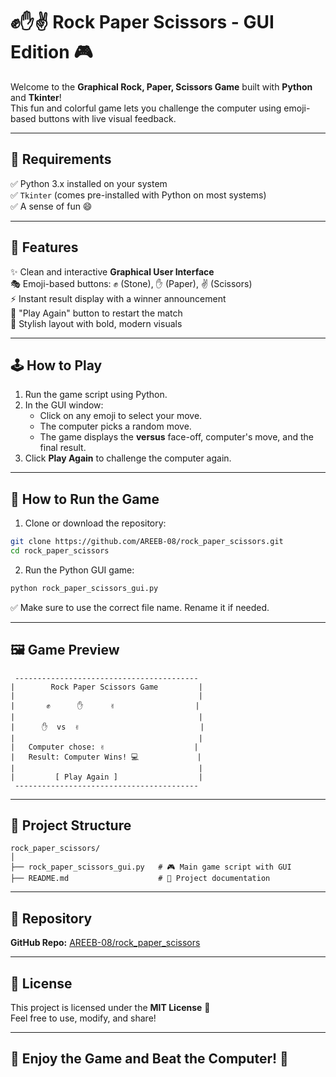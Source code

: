 # ✊✋✌ Rock Paper Scissors - GUI Edition 🎮

Welcome to the **Graphical Rock, Paper, Scissors Game** built with **Python** and **Tkinter**!  
This fun and colorful game lets you challenge the computer using emoji-based buttons with live visual feedback.

---

## 🔧 Requirements

✅ Python 3.x installed on your system  
✅ `Tkinter` (comes pre-installed with Python on most systems)  
✅ A sense of fun 😄

---

## 🎯 Features

✨ Clean and interactive **Graphical User Interface**  
🎭 Emoji-based buttons: ✊ (Stone), ✋ (Paper), ✌ (Scissors)  
⚡ Instant result display with a winner announcement  
🔁 "Play Again" button to restart the match  
🎨 Stylish layout with bold, modern visuals

---

## 🕹️ How to Play

1. Run the game script using Python.
2. In the GUI window:
   - Click on any emoji to select your move.
   - The computer picks a random move.
   - The game displays the **versus** face-off, computer's move, and the final result.
3. Click **Play Again** to challenge the computer again.

---

## 🚀 How to Run the Game

1. Clone or download the repository:

```bash
git clone https://github.com/AREEB-08/rock_paper_scissors.git
cd rock_paper_scissors
```

2. Run the Python GUI game:

```bash
python rock_paper_scissors_gui.py
```

✅ Make sure to use the correct file name. Rename it if needed.

---

## 🖼️ Game Preview

```
 -----------------------------------------
|        Rock Paper Scissors Game         |
|                                         |
|       ✊      ✋      ✌                  |
|                                         |
|      ✋  vs  ✌                           |
|                                         |
|   Computer chose: ✌                    |
|   Result: Computer Wins! 💻             |
|                                         |
|         [ Play Again ]                  |
 -----------------------------------------
```

---

## 📁 Project Structure

```
rock_paper_scissors/
│
├── rock_paper_scissors_gui.py   # 🎮 Main game script with GUI
├── README.md                    # 📘 Project documentation
```

---

## 🔗 Repository

**GitHub Repo:** [AREEB-08/rock_paper_scissors](https://github.com/AREEB-08/rock_paper_scissors)

---

## 📜 License

This project is licensed under the **MIT License** 📝  
Feel free to use, modify, and share!

---

## 🙌 Enjoy the Game and Beat the Computer! 🎉
